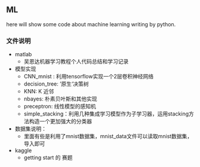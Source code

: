 ML
---
here will show some code about machine learning writing by python.

### 文件说明

+ matlab
  + 吴恩达机器学习教程个人代码总结和学习记录
+ 模型实现
  + CNN_mnist : 利用tensorflow实现一个2层卷积神经网络
  + decision_tree: ’原生‘决策树
  + KNN: K 近邻
  + nbayes: 朴素贝叶斯和其他实现
  + preceptron:  线性模型的感知机
  + simple_stacking：利用几种集成学习模型作为子学习器，运用stacking方法构造一个更加强大的分类器
+ 数据集说明：
  + 里面有些是利用了mnist数据集，mnist_data文件可以读取mnist数据集，导入即可
+ kaggle
  + getting start 的 赛题